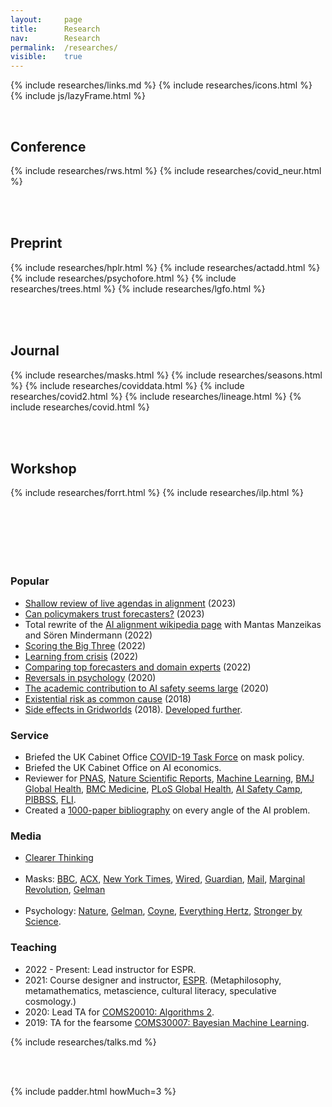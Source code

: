 ```yaml
---
layout: 	page
title: 		Research
nav: 		Research
permalink:	/researches/
visible:	true
---
```


{%	include researches/links.md	%}
{%	include researches/icons.html	%}
{%  include js/lazyFrame.html  %}


<style>
	{% include researches/papers.css %}

	tr {
    	border-bottom: 22px solid transparent;
	}

</style>    

<br>

## Conference


<table>
	{%	include researches/rws.html	%}
	{%	include researches/covid_neur.html	%}
</table>

<br>


## Preprint

<table>
	{%  include researches/hplr.html	%}
	{%  include researches/actadd.html	%}
	{%  include researches/psychofore.html	%}
	{%  include researches/trees.html	%}
	{%	include researches/lgfo.html	%}
</table>

<br>

## Journal

<table>
	{%	include researches/masks.html	%}
	{%	include researches/seasons.html	%}
	{%	include researches/coviddata.html	%}
	{%	include researches/covid2.html	%}
	{%	include researches/lineage.html	%}
	{%	include researches/covid.html	%}
</table>


<br>

## Workshop

<table>
	{%	include researches/forrt.html	%}
	{%	include researches/ilp.html	%}
</table>



<br><br><br><br>


<div class="accordion">
	<h3>Popular</h3>
	<div>
		<ul>
		<!--  -->
		<li><a class="noline" href="{{shallow}}">Shallow review of live agendas in alignment</a> (2023)</li>
		<li> <a class="noline" href="{{ifp}}">Can policymakers trust forecasters?</a> (2023)</li>
		<li> Total rewrite of the <a class="noline" href="{{wiki}}">AI alignment wikipedia page</a> with Mantas Manzeikas and Sören Mindermann (2022)</li>
		<li> <a class="noline" href="{{big3}}">Scoring the Big Three</a> (2022)</li>
		<li> <a class="noline" href="{{kulveit}}">Learning from crisis</a> (2022)</li>
		<li> <a class="noline" href="{{supers}}">Comparing top forecasters and domain experts</a> (2022)</li>
		<li> <a  class="noline" href="{{nat}}">Reversals in psychology</a> (2020)</li>
		<li> <a  class="noline" href="{{academic_safety}}" target="_blank">The academic contribution to AI safety seems large</a> (2020)</li>
		<li> <a  class="noline" href="{{xrisk}}" target="_blank">Existential risk as common cause</a> (2018)</li>
		<li> <a  class="noline" href="/grids" target="_blank">Side effects in Gridworlds</a> (2018). <a href="{{gridcite}}">Developed further</a>.</li>
		</ul>
	</div>
<!--  -->
	<h3>Service</h3>
	<div>
		<ul>
			<li> Briefed the UK Cabinet Office <a href="{{ctf}}">COVID-19 Task Force</a> on mask policy.</li>
			<li> Briefed the UK Cabinet Office on AI economics.</li>
			<li> Reviewer for <a href="{{pnas}}">PNAS</a>, <a href="{{natty}}">Nature Scientific Reports</a>, <a href="{{ml}}">Machine Learning</a>, <a href="{{bmj}}">BMJ Global Health</a>, <a href="{{bmc}}">BMC Medicine</a>, <a href="{{plosg}}">PLoS Global Health</a>, <a href="{{aisc}}">AI Safety Camp</a>, <a href="{{pib}}">PIBBSS</a>, <a href="{{fli}}">FLI</a>.</li>
			<li> Created a <a href="{{zotero}}">1000-paper bibliography</a> on every angle of the AI problem.</li>
		</ul>
	</div>
<!--  -->
	<h3>Media</h3>
	<div>
		<ul>
			<li><a href="{{ct}}">Clearer Thinking</a><br><br>			</li>
			<li>Masks: <a href="{{bbc}}">BBC</a>, <a href="{{acxmandate}}">ACX</a>, <a href="{{nyt}}">New York Times</a>, <a href="{{wired}}">Wired</a>, <a href="{{guardian}}">Guardian</a>, <a href="{{mails}}">Mail</a>, <a href="{{mr}}">Marginal Revolution</a>, <a href="{{ag}}">Gelman</a><br><br></li>
			<li>Psychology: <a href="{{nat}}">Nature</a>, <a href="{{ag}}">Gelman</a>, <a href="{{jc}}">Coyne</a>, <a href="{{hertz}}">Everything Hertz</a>, <a href="{{sbs}}">Stronger by Science</a>.		</li>
			<!-- *Gelman  -->
		</ul>
	</div>
<!--  -->
	<h3>Teaching</h3>
	<div>
		<ul>
			<li>2022 - Present: Lead instructor for ESPR. </li>
			<li>2021: Course designer and instructor, <a href="{{espr}}">ESPR</a>. (Metaphilosophy, metamathematics, metascience, cultural literacy, speculative cosmology.)</li>
			<li>2020: Lead TA for <a href="{{algo}}">COMS20010: Algorithms 2</a>.</li>
			<li>2019: TA for the fearsome <a href="{{coms}}">COMS30007: Bayesian Machine Learning</a>.</li>
		</ul>
	</div>
	<!--  -->
	{%	include researches/talks.md 	%}	
	<!--  -->
</div>




<br><br>



{%	include padder.html 	howMuch=3 	%}



<!-- THE POINT DROPDOWN -->
<script>
  	function drop(id) {
    	document.getElementById(id).classList.toggle("show");
  	}
	// // Close the dropdown menu if the user clicks outside of it
  	window.onclick = function(event) {
	    if (!event.target.matches('.dropped')) {
	      var dropdowns = document.getElementsByClassName("dropdown-content");
	      var i;
	      for (i = 0; i < dropdowns.length; i++) {
	        var openDropdown = dropdowns[i];
	        if (openDropdown.classList.contains('show')) {
	          openDropdown.classList.remove('show');
	        }
	      }
	    }
	}
</script>


